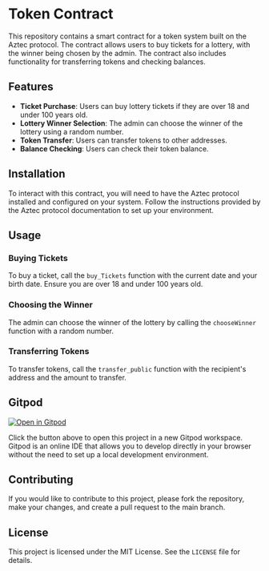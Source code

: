 # Token Contract

This repository contains a smart contract for a token system built on the Aztec protocol. The contract allows users to buy tickets for a lottery, with the winner being chosen by the admin. The contract also includes functionality for transferring tokens and checking balances.

## Features

- **Ticket Purchase**: Users can buy lottery tickets if they are over  18 and under  100 years old.
- **Lottery Winner Selection**: The admin can choose the winner of the lottery using a random number.
- **Token Transfer**: Users can transfer tokens to other addresses.
- **Balance Checking**: Users can check their token balance.

## Installation

To interact with this contract, you will need to have the Aztec protocol installed and configured on your system. Follow the instructions provided by the Aztec protocol documentation to set up your environment.

## Usage

### Buying Tickets

To buy a ticket, call the `buy_Tickets` function with the current date and your birth date. Ensure you are over  18 and under  100 years old.



### Choosing the Winner

The admin can choose the winner of the lottery by calling the `chooseWinner` function with a random number.


### Transferring Tokens

To transfer tokens, call the `transfer_public` function with the recipient's address and the amount to transfer.


## Gitpod

[![Open in Gitpod](https://gitpod.io/button/open-in-gitpod.svg)](https://gitpod.io/#https://github.com/Lottery-Aztec-Noir/Lottery)

Click the button above to open this project in a new Gitpod workspace. Gitpod is an online IDE that allows you to develop directly in your browser without the need to set up a local development environment.


## Contributing

If you would like to contribute to this project, please fork the repository, make your changes, and create a pull request to the main branch.

## License

This project is licensed under the MIT License. See the `LICENSE` file for details.

